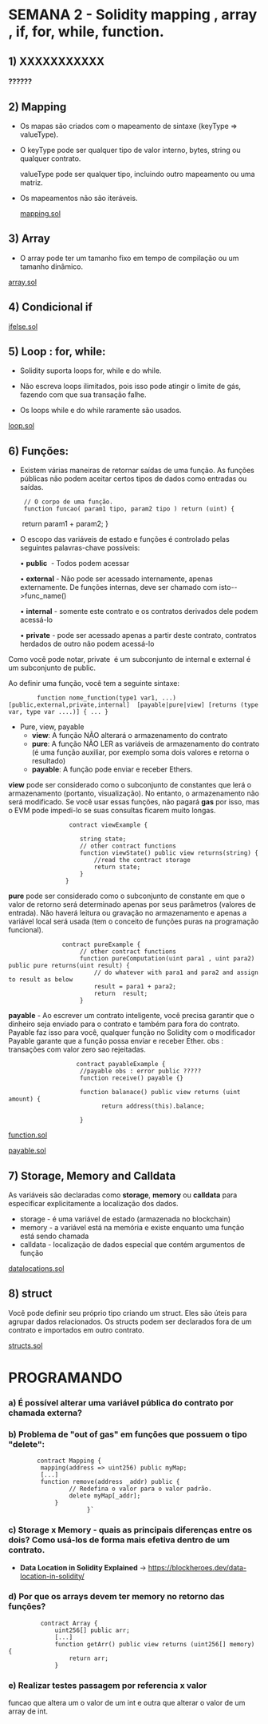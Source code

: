 # SEMANA 2 - Solidity mapping , array , if, for, while,  function.

## 1) XXXXXXXXXXX

#### ?????? 




   

 ## 2) Mapping
 
   - Os mapas são criados com o mapeamento de sintaxe (keyType => valueType).

   - O keyType pode ser qualquer tipo de valor interno, bytes, string ou qualquer contrato.
     
     valueType pode ser qualquer tipo, incluindo outro mapeamento ou uma matriz.
     
   - Os mapeamentos não são iteráveis.
     
     [mapping.sol](mapping.sol)


 ## 3) Array 

   - O array pode ter um tamanho fixo em tempo de compilação ou um tamanho dinâmico.
  
  [array.sol](array.sol)
    
## 4) Condicional if  
  
  [ifelse.sol](ifelse.sol)
  
## 5) Loop : for, while:

   - Solidity suporta loops for, while e do while.

   - Não escreva loops ilimitados, pois isso pode atingir o limite de gás, fazendo com que sua transação falhe.
   
   - Os loops while e do while raramente são usados.
   
   [loop.sol](loop.sol)


## 6) Funções:

   - Existem várias maneiras de retornar saídas de uma função. As funções públicas não podem aceitar certos tipos de dados como entradas ou saídas.
    
          // O corpo de uma função.
          function funcao( param1 tipo, param2 tipo ) return (uint) {
       ​                           return param1 + param2;
          }
      
   - O escopo das variáveis de estado e funções é controlado pelas seguintes palavras-chave possíveis:
    
     • **public**    - Todos podem acessar
    
     • **external** - Não pode ser acessado internamente, apenas externamente. De funções internas, deve ser chamado com isto-->func_name()
    
     • **internal**  - somente este contrato e os contratos derivados dele podem acessá-lo
    
     • **private**   - pode ser acessado apenas a partir deste contrato, contratos herdados de outro não podem acessá-lo
    

   Como você pode notar, private  é um subconjunto de internal e external é um subconjunto de public.
   
   Ao definir uma função, você tem a seguinte sintaxe:

            function nome_function(type1 var1, ...) [public,external,private,internal]  [payable|pure|view] [returns (type var, type var ....)] { ... }

  - Pure, view, payable
    -  **view**: A função NÃO alterará o armazenamento do contrato
    -  **pure**: A função NÃO  LER as variáveis de armazenamento do contrato (é uma função auxiliar, por exemplo soma dois valores e retorna o resultado)
    - **payable**: A função pode enviar e receber Ethers.
  
   **view** pode ser considerado como o subconjunto de constantes que lerá o armazenamento (portanto, visualização). No entanto, o armazenamento não será modificado. Se você usar essas funções, não pagará **gas** por isso, mas o EVM pode impedi-lo se suas consultas ficarem muito longas.
  
                     contract viewExample {
      
                        string state;
                        // other contract functions
                        function viewState() public view returns(string) {
                            //read the contract storage 
                            return state;
                        }
                    }


  **pure** pode ser considerado como o subconjunto de constante em que o valor de retorno será determinado apenas por seus parâmetros (valores de entrada). Não haverá leitura ou gravação no armazenamento e apenas a variável local será usada (tem o conceito de funções puras na programação funcional).
  
                   contract pureExample {
                        // other contract functions
                        function pureComputation(uint para1 , uint para2) public pure returns(uint result) {
                            // do whatever with para1 and para2 and assign to result as below
                            result = para1 + para2;
                            return  result;
                        }

  
  **payable** - Ao escrever um contrato inteligente, você precisa garantir que o dinheiro seja enviado para o contrato e também para fora do contrato. Payable faz isso para você, qualquer função no Solidity com o modificador Payable garante que a função possa enviar e receber Ether. 
  obs : transações com valor zero sao rejeitadas.
    
    
                       contract payableExample {
                        //payable obs : error public ?????
                        function receive() payable {}
                        
                        function balanace() public view returns (uint amount) {
                              return address(this).balance;
                                   
                        }




   [function.sol](function.sol)
   
   [payable.sol](payable.sol)

## 7) Storage, Memory and Calldata

As variáveis são declaradas como **storage**, **memory** ou **calldata** para especificar explicitamente a localização dos dados.

 - storage - é uma variável de estado (armazenada no blockchain)
 - memory - a variável está na memória e existe enquanto uma função está sendo chamada
 - calldata - localização de dados especial que contém argumentos de função

 [datalocations.sol](datalocations.sol)
 

## 8) struct

Você pode definir seu próprio tipo criando um struct.
Eles são úteis para agrupar dados relacionados.
Os structs podem ser declarados fora de um contrato e importados em outro contrato.

 [structs.sol](structs.sol)
 

  


   # PROGRAMANDO
  
   ### a) É possível alterar uma variável pública do contrato por chamada externa?
   
   ### b) Problema de "out of gas" em funções que possuem o tipo "delete":

```
        contract Mapping {
         mapping(address => uint256) public myMap;
         [...]
         function remove(address _addr) public {
                 // Redefina o valor para o valor padrão.
                 delete myMap[_addr];
             }
                      }`
```


 ### c) Storage x Memory - quais as principais diferenças entre os dois? Como usá-los de forma mais efetiva dentro de um contrato.
 
 - **Data Location in Solidity Explained** -> https://blockheroes.dev/data-location-in-solidity/
 
      
 

 ### d) Por que os arrays devem ter memory no retorno das funções?

```
         contract Array {
             uint256[] public arr;
             [...]
             function getArr() public view returns (uint256[] memory) {
                 return arr;
             }

```

 ### e) Realizar testes passagem por referencia x valor
funcao que altera um o valor de um int e outra que alterar o valor de um array de int.

